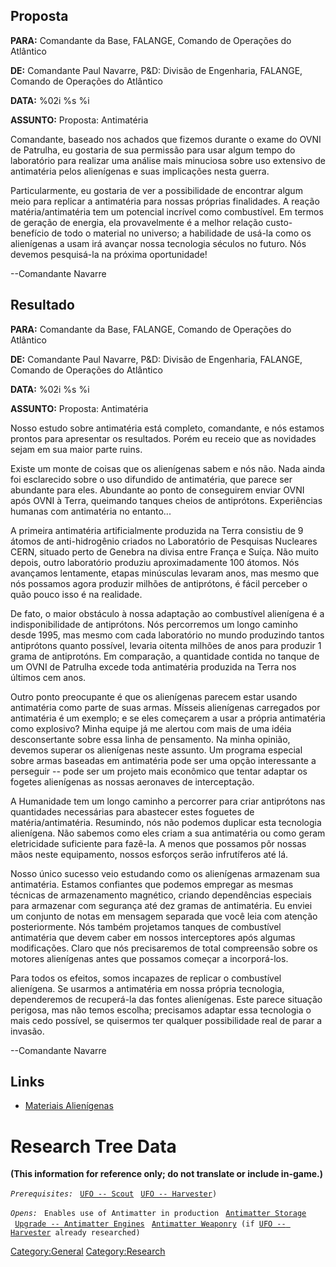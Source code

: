 ## Proposta

**PARA:** Comandante da Base, FALANGE, Comando de Operações do Atlântico

**DE:** Comandante Paul Navarre, P&D: Divisão de Engenharia, FALANGE,
Comando de Operações do Atlântico

**DATA:** %02i %s %i

**ASSUNTO:** Proposta: Antimatéria

Comandante, baseado nos achados que fizemos durante o exame do OVNI de
Patrulha, eu gostaria de sua permissão para usar algum tempo do
laboratório para realizar uma análise mais minuciosa sobre uso extensivo
de antimatéria pelos alienígenas e suas implicações nesta guerra.

Particularmente, eu gostaria de ver a possibilidade de encontrar algum
meio para replicar a antimatéria para nossas próprias finalidades. A
reação matéria/antimatéria tem um potencial incrível como combustível.
Em termos de geração de energia, ela provavelmente é a melhor relação
custo-benefício de todo o material no universo; a habilidade de usá-la
como os alienígenas a usam irá avançar nossa tecnologia séculos no
futuro. Nós devemos pesquisá-la na próxima oportunidade!

--Comandante Navarre

## Resultado

**PARA:** Comandante da Base, FALANGE, Comando de Operações do Atlântico

**DE:** Comandante Paul Navarre, P&D: Divisão de Engenharia, FALANGE,
Comando de Operações do Atlântico

**DATA:** %02i %s %i

**ASSUNTO:** Proposta: Antimatéria

Nosso estudo sobre antimatéria está completo, comandante, e nós estamos
prontos para apresentar os resultados. Porém eu receio que as novidades
sejam em sua maior parte ruins.

Existe um monte de coisas que os alienígenas sabem e nós não. Nada ainda
foi esclarecido sobre o uso difundido de antimatéria, que parece ser
abundante para eles. Abundante ao ponto de conseguirem enviar OVNI após
OVNI à Terra, queimando tanques cheios de antiprótons. Experiências
humanas com antimatéria no entanto...

A primeira antimatéria artificialmente produzida na Terra consistiu de 9
átomos de anti-hidrogênio criados no Laboratório de Pesquisas Nucleares
CERN, situado perto de Genebra na divisa entre França e Suíça. Não muito
depois, outro laboratório produziu aproximadamente 100 átomos. Nós
avançamos lentamente, etapas minúsculas levaram anos, mas mesmo que nós
possamos agora produzir milhões de antiprótons, é fácil perceber o quão
pouco isso é na realidade.

De fato, o maior obstáculo à nossa adaptação ao combustível alienígena é
a indisponibilidade de antiprótons. Nós percorremos um longo caminho
desde 1995, mas mesmo com cada laboratório no mundo produzindo tantos
antiprótons quanto possível, levaria oitenta milhões de anos para
produzir 1 grama de antiprotóns. Em comparação, a quantidade contida no
tanque de um OVNI de Patrulha excede toda antimatéria produzida na Terra
nos últimos cem anos.

Outro ponto preocupante é que os alienígenas parecem estar usando
antimatéria como parte de suas armas. Mísseis alienígenas carregados por
antimatéria é um exemplo; e se eles começarem a usar a própria
antimatéria como explosivo? Minha equipe já me alertou com mais de uma
idéia desconsertante sobre essa linha de pensamento. Na minha opinião,
devemos superar os alienígenas neste assunto. Um programa especial sobre
armas baseadas em antimatéria pode ser uma opção interessante a
perseguir -- pode ser um projeto mais econômico que tentar adaptar os
fogetes alienígenas as nossas aeronaves de interceptação.

A Humanidade tem um longo caminho a percorrer para criar antiprótons nas
quantidades necessárias para abastecer estes foguetes de
matéria/antimatéria. Resumindo, nós não podemos duplicar esta tecnologia
alienígena. Não sabemos como eles criam a sua antimatéria ou como geram
eletricidade suficiente para fazê-la. A menos que possamos pôr nossas
mãos neste equipamento, nossos esforços serão infrutíferos até lá.

Nosso único sucesso veio estudando como os alienígenas armazenam sua
antimatéria. Estamos confiantes que podemos empregar as mesmas técnicas
de armazenamento magnético, criando dependências especiais para
armazenar com segurança até dez gramas de antimatéria. Eu enviei um
conjunto de notas em mensagem separada que você leia com atenção
posteriormente. Nós também projetamos tanques de combustível antimatéria
que devem caber em nossos interceptores após algumas modificações. Claro
que nós precisaremos de total compreensão sobre os motores alienígenas
antes que possamos começar a incorporá-los.

Para todos os efeitos, somos incapazes de replicar o combustível
alienígena. Se usarmos a antimatéria em nossa própria tecnologia,
dependeremos de recuperá-la das fontes alienígenas. Este parece situação
perigosa, mas não temos escolha; precisamos adaptar essa tecnologia o
mais cedo possível, se quisermos ter qualquer possibilidade real de
parar a invasão.

--Comandante Navarre

## Links

- [Materiais Alienígenas](Pesquisa/Materiais_Alienigenas "wikilink")

# Research Tree Data

**(This information for reference only; do not translate or include
in-game.)**

*`Prerequisites:`*
` `[`UFO -- Scout`](UFO/Scout "wikilink")
` `[`UFO -- Harvester`](UFO/Harvester "wikilink")`)`

*`Opens:`*
` Enables use of Antimatter in production`
` `[`Antimatter Storage`](Base_Facilities/Antimatter_Storage "wikilink")
` `[`Upgrade -- Antimatter Engines`](Aircraft_Equipment/Upgrades/Antimatter_Engines "wikilink")
` `[`Antimatter Weaponry`](Research/Antimatter_Weaponry "wikilink")` (if `[`UFO -- Harvester`](UFO/Harvester "wikilink")` already researched)`

[Category:General](Category:General "wikilink")
[Category:Research](Category:Research "wikilink")